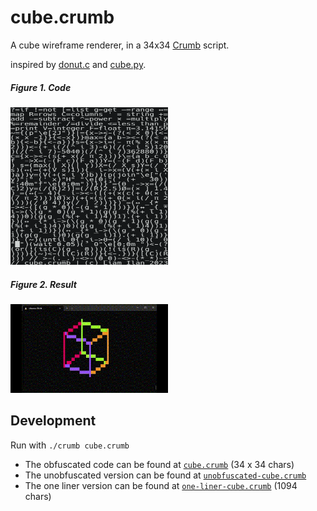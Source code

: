 # cube.crumb
A cube wireframe renderer, in a 34x34 [Crumb](https://github.com/liam-ilan/crumb) script.

inspired by [donut.c](https://www.a1k0n.net/2006/09/15/obfuscated-c-donut.html) and [cube.py](https://github.com/liam-ilan/python-cube).

##### Figure 1. Code
<img src="./assets/code-square-font.png" width=50% height=50%>


##### Figure 2. Result
<img src="./assets/result.gif" width=50% height=50%>



## Development
Run with `./crumb cube.crumb`
- The obfuscated code can be found at [`cube.crumb`](./cube.crumb) (34 x 34 chars)
- The unobfuscated version can be found at [`unobfuscated-cube.crumb`](./unobfuscated-cube.crumb)
- The one liner version can be found at [`one-liner-cube.crumb`](./one-liner-cube.crumb) (1094 chars)